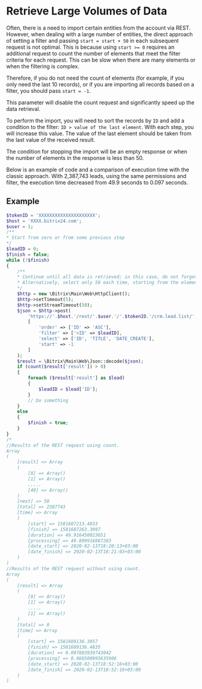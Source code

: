 # Retrieve Large Volumes of Data

Often, there is a need to import certain entities from the account via REST. However, when dealing with a large number of entities, the direct approach of setting a filter and passing `start = start + 50` in each subsequent request is not optimal. This is because using `start >= 0` requires an additional request to count the number of elements that meet the filter criteria for each request. This can be slow when there are many elements or when the filtering is complex.

Therefore, if you do not need the count of elements (for example, if you only need the last 10 records), or if you are importing all records based on a filter, you should pass `start = -1`.

This parameter will disable the count request and significantly speed up the data retrieval.

To perform the import, you will need to sort the records by `ID` and add a condition to the filter: `ID > value of the last element`. With each step, you will increase this value. The value of the last element should be taken from the last value of the received result.

The condition for stopping the import will be an empty response or when the number of elements in the response is less than 50.

Below is an example of code and a comparison of execution time with the classic approach. With 2,387,743 leads, using the same permissions and filter, the execution time decreased from 49.9 seconds to 0.097 seconds.

## Example

```php
$tokenID = 'XXXXXXXXXXXXXXXXXXXXX';
$host = 'XXXX.bitrix24.com';
$user = 1;
/**
* Start from zero or from some previous step
*/
$leadID = 0;
$finish = false;
while (!$finish)
{
    /**
    * Continue until all data is retrieved; in this case, do not forget about the delay between hits.
    * Alternatively, select only 50 each time, starting from the element where the last iteration stopped.
    */
    $http = new \Bitrix\Main\Web\HttpClient();
    $http->setTimeout(5);
    $http->setStreamTimeout(50);
    $json = $http->post(
        'https://'.$host.'/rest/'.$user.'/'.$tokenID.'/crm.lead.list/',
        [
            'order' => ['ID' => 'ASC'],
            'filter' => ['>ID' => $leadID],
            'select' => ['ID', 'TITLE', 'DATE_CREATE'],
            'start' => -1
        ]
    );
    $result = \Bitrix\Main\Web\Json::decode($json);
    if (count($result['result']) > 0)
    {
        foreach ($result['result'] as $lead)
        {
            $leadID = $lead['ID'];
        }
        // Do something
    }
    else
    {
        $finish = true;
    }
}
/*
//Results of the REST request using count.
Array
(
    [result] => Array
    (
        [0] => Array()
        [1] => Array()
        .....
        [49] => Array()
    )
    [next] => 50
    [total] => 2387743
    [time] => Array
    (
        [start] => 1581607213.4833
        [finish] => 1581607263.3997
        [duration] => 49.916450023651
        [processing] => 49.899916887283
        [date_start] => 2020-02-13T18:20:13+03:00
        [date_finish] => 2020-02-13T18:21:03+03:00
    )
)
//Results of the REST request without using count.
Array
(
    [result] => Array
    (
        [0] => Array()
        [1] => Array()
        .....
        [1] => Array()
    )
    [total] => 0
    [time] => Array
    (
        [start] => 1581609136.3857
        [finish] => 1581609136.4835
        [duration] => 0.097883939743042
        [processing] => 0.068500995635986
        [date_start] => 2020-02-13T18:52:16+03:00
        [date_finish] => 2020-02-13T18:52:16+03:00
    )
)
```